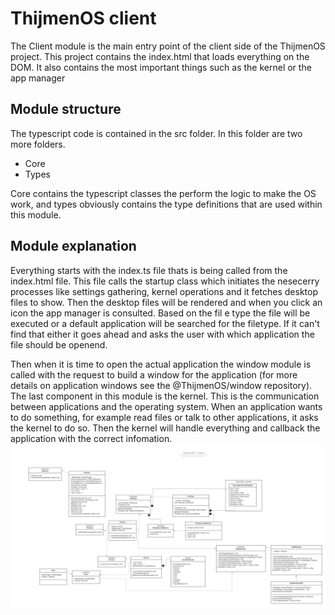 # ThijmenOS client
The Client module is the main entry point of the client side of the ThijmenOS project. This project contains the index.html that loads everything on the DOM. It also contains the most important things such as the kernel or the app manager

## Module structure
The typescript code is contained in the src folder. In this folder are two more folders.
* Core
* Types

Core contains the typescript classes the perform the logic to make the OS work, and types obviously contains the type definitions that are used within this module.

## Module explanation
Everything starts with the index.ts file thats is being called from the index.html file. This file calls the startup class which initiates the nesecerry processes like settings gathering, kernel operations and it fetches desktop files to show.
Then the desktop files will be rendered and when you click an icon the app manager is consulted. Based on the fil e type the file will be executed or a default application will be searched for the filetype. If it can't find that either it goes ahead and asks the user with which application the file should be openend.

Then when it is time to open the actual application the window module is called with the request to build a window for the application (for more details on application windows see the @ThijmenOS/window repository).
The last component in this module is the kernel. This is the communication between applications and the operating system. When an application wants to do something, for example read files or talk to other applications, it asks the kernel to do so. Then the kernel will handle everything and callback the application with the correct infomation.
![ThijmenOS uml class diagram](https://github.com/ThijmenOS/.github/blob/main/profile/ThijmenOS-client.png?raw=true)
